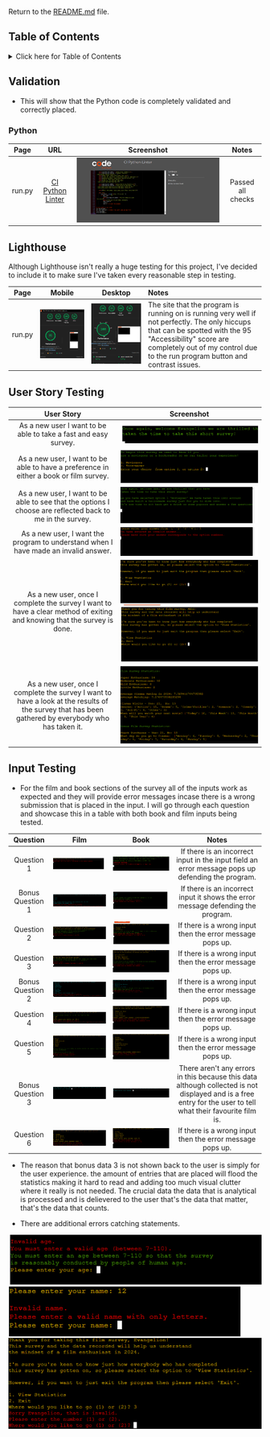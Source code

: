Return to the [README.md](README.md) file.

## Table of Contents

<details>
<summary>Click here for Table of Contents</summary>

- [Validation](#validation)
  - [Python](#python)
 
- [Lighthouse](#lighthouse)

- [User Story Testing](#user-story-testing)

- [Input Testing](#input-testing)

- [Manual Testing](#manual-testing)

- [Bugs](#bugs)

</details>

## Validation 
- This will show that the Python code is completely validated and correctly placed.

### Python

| Page | URL | Screenshot | Notes |
| :---: | :---: | :---: | :---: |
| run.py | [CI Python Linter](https://pep8ci.herokuapp.com/#) | ![screenshot](documentation/testing/pythonlinter-success.png) | Passed all checks |

## Lighthouse
Although Lighthouse isn't really a huge testing for this project, I've decided to include it to make sure I've taken every reasonable step in testing.

| Page   | Mobile                                                                                  | Desktop                                                                                   | Notes                                                                                                                                                                         |
| :----: | :-------------------------------------------------------------------------------------: | :---------------------------------------------------------------------------------------: | :---------------------------------------------------------------------------------------------------------------------------------------------------------------------------- |
| run.py | ![screenshot](documentation/testing/mobile-lighthouse.png) | ![screenshot](documentation/testing/desktop-lighthouse.png) | The site that the program is running on is running very well if not perfectly. The only hiccups that can be spotted with the 95 "Accessibility" score are completely out of my control due to the run program button and contrast issues. |

## User Story Testing 

| User Story | Screenshot |
| :---: | :---: |
| As a new user I want to be able to take a fast and easy survey. | ![screenshot](documentation/testing/uxtest-1.png) |
| As a new user, I want to be able to have a preference in either a book or film survey. | ![screenshot](documentation/features/surveychoice-features.png) |
| As a new user, I want to be able to see that the options I choose are reflected back to me in the survey. | ![screenshot](documentation/features/return-feature.png) |
| As a new user, I want the program to understand when I have made an invalid answer.| ![screenshot](documentation/testing/uxinvalid-testing.png) |
| As a new user, once I complete the survey I want to have a clear method of exiting and knowing that the survey is done.| ![screenshot](documentation/features/finaloptions-features.png) ![screenshot](documentation/features/finalmenu-features.png) |
| As a new user, once I complete the survey I want to have a look at the results of the survey that has been gathered by everybody who has taken it.| ![screenshot](documentation/features/film-stats.png) |

## Input Testing

- For the film and book sections of the survey all of the inputs work as expected and they will provide error messages incase there is a wrong submission that is placed in the input. I will go through each question and showcase this in a table with both book and film inputs being tested.

| Question | Film | Book | Notes |
| :---: | :---: | :---: | :---: |
| Question 1 | ![screenshot](documentation/testing/uxinvalid-testing.png) | ![screenshot](documentation/testing/bookq1invalid.png) | If there is an incorrect input in the input field an error message pops up defending the program. |
| Bonus Question 1 | ![screenshot](documentation/testing/filmbonusq1-invalid.png) | ![screenshot](documentation/testing/bookbonus1-error.png) | If there is an incorrect input it shows the error message defending the program. |
| Question 2 | ![screenshot](documentation/testing/filmq2-invalid.png) | ![screenshot](documentation/testing/bookq2-invalid.png) | If there is a wrong input then the error message pops up. |
| Question 3 | ![screenshot](documentation/testing/filmq3-invalid.png) | ![screenshot](documentation/testing/bookq3-invalid.png) | If there is a wrong input then the error message pops up. |
| Bonus Question 2 | ![screenshot](documentation/testing/filmbonusq2-invalid.png) | ![screenshot](documentation/testing/bookbonusq2-invalid.png) | If there is a wrong input then the error message pops up. |
| Question 4 | ![screenshot](documentation/testing/filmq4-invalid.png) | ![screenshot](documentation/testing/bookq4-invalid.png) | If there is a wrong input then the error message pops up. |
| Question 5 | ![screenshot](documentation/testing/filmq5-invalid.png) | ![screenshot](documentation/testing/bookq5-invalid.png) | If there is a wrong input then the error message pops up. |
| Bonus Question 3 | ![screenshot](documentation/testing/filmbonusq3.png) | ![screenshot](documentation/testing/bookbonusq3.png) | There aren't any errors in this because this data although collected is not displayed and is a free entry for the user to tell what their favourite film is. |
| Question 6 | ![screenshot](documentation/testing/filmq6-invalid.png) | ![screenshot](documentation/testing/bookq6-invalid.png) | If there is a wrong input then the error message pops up. |

- The reason that bonus data 3 is not shown back to the user is simply for the user experience. the amount of entries that are placed will flood the statistics making it hard to read and adding too much visual clutter where it really is not needed. The crucial data the data that is analytical is processed and is delievered to the user that's the data that matter, that's the data that counts. 

- There are additional errors catching statements.

![screenshot](documentation/features/age-errorprompt-features.png)
![screenshot](documentation/features/name-errorprompt-features.png)
![screenshot](documentation/testing/finalmenu-test.png)




